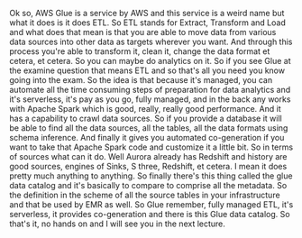 
<v Instructor>Ok so, AWS Glue is a service by AWS</v>
and this service is a weird name
but what it does is it does ETL.
So ETL stands for Extract, Transform and Load
and what does that mean is that you are able
to move data from various data sources into
other data as targets wherever you want.
And through this process you're able
to transform it, clean it, change the data format
et cetera, et cetera.
So you can maybe do analytics on it.
So if you see Glue at the examine question
that means ETL and so that's all you need you know
going into the exam.
So the idea is that because it's managed,
you can automate all the time consuming steps
of preparation for data analytics
and it's serverless, it's pay as you go, fully managed,
and in the back any works with Apache Spark which is good,
really, really good performance.
And it has a capability to crawl data sources.
So if you provide a database it will be able
to find all the data sources, all the tables,
all the data formats using schema inference.
And finally it gives you automated co-generation
if you want to take that Apache Spark code
and customize it a little bit.
So in terms of sources what can it do.
Well Aurora already has Redshift and history are good
sources, engines of Sinks, S three, Redshift, et cetera.
I mean it does pretty much anything to anything.
So finally there's this thing called the glue data catalog
and it's basically to compare
to comprise all the metadata.
So the definition in the scheme
of all the source tables in your infrastructure
and that be used by EMR as well.
So Glue remember, fully managed ETL,
it's serverless, it provides co-generation
and there is this Glue data catalog.
So that's it, no hands on
and I will see you in the next lecture.